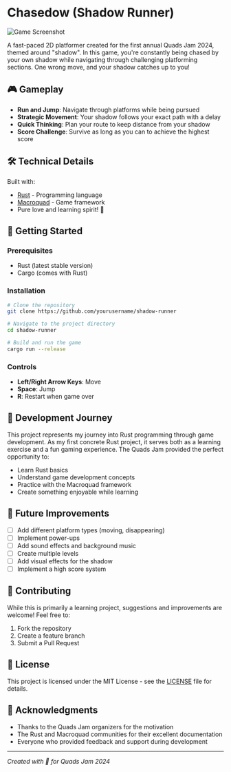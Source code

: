 # Chasedow (Shadow Runner)

![Game Screenshot](screenshots/placeholder.png)

A fast-paced 2D platformer created for the first annual Quads Jam 2024, themed around "shadow". In this game, you're constantly being chased by your own shadow while navigating through challenging platforming sections. One wrong move, and your shadow catches up to you!

## 🎮 Gameplay

- **Run and Jump**: Navigate through platforms while being pursued
- **Strategic Movement**: Your shadow follows your exact path with a delay
- **Quick Thinking**: Plan your route to keep distance from your shadow
- **Score Challenge**: Survive as long as you can to achieve the highest score

## 🛠️ Technical Details

Built with:
- [Rust](https://www.rust-lang.org/) - Programming language
- [Macroquad](https://github.com/not-fl3/macroquad) - Game framework
- Pure love and learning spirit! 🦀

## 🚀 Getting Started

### Prerequisites
- Rust (latest stable version)
- Cargo (comes with Rust)

### Installation

```bash
# Clone the repository
git clone https://github.com/yourusername/shadow-runner

# Navigate to the project directory
cd shadow-runner

# Build and run the game
cargo run --release
```

### Controls
- **Left/Right Arrow Keys**: Move
- **Space**: Jump
- **R**: Restart when game over

## 🎯 Development Journey

This project represents my journey into Rust programming through game development. As my first concrete Rust project, it serves both as a learning exercise and a fun gaming experience. The Quads Jam provided the perfect opportunity to:
- Learn Rust basics
- Understand game development concepts
- Practice with the Macroquad framework
- Create something enjoyable while learning

## 🔄 Future Improvements

- [ ] Add different platform types (moving, disappearing)
- [ ] Implement power-ups
- [ ] Add sound effects and background music
- [ ] Create multiple levels
- [ ] Add visual effects for the shadow
- [ ] Implement a high score system

## 👥 Contributing

While this is primarily a learning project, suggestions and improvements are welcome! Feel free to:
1. Fork the repository
2. Create a feature branch
3. Submit a Pull Request

## 📝 License

This project is licensed under the MIT License - see the [LICENSE](LICENSE) file for details.

## 🙏 Acknowledgments

- Thanks to the Quads Jam organizers for the motivation
- The Rust and Macroquad communities for their excellent documentation
- Everyone who provided feedback and support during development

---

*Created with 💖 for Quads Jam 2024*
